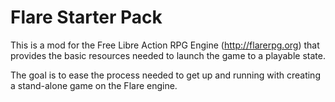 # Flare Starter Pack

This is a mod for the Free Libre Action RPG Engine (http://flarerpg.org) that provides the basic resources needed to launch the game to a playable state.

The goal is to ease the process needed to get up and running with creating a stand-alone game on the Flare engine.
